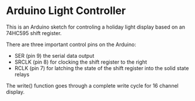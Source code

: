 Arduino Light Controller
========================
This is an Arduino sketch for controling a holiday light display based on an 74HC595 shift 
register.  

There are three important control pins on the Arduino:

* SER (pin 9) the serial data output
* SRCLK (pin 8) for clocking the shift register to the right
* RCLK (pin 7) for latching the state of the shift register into the solid state relays

The write() function goes through a complete write cycle for 16 channel display.

